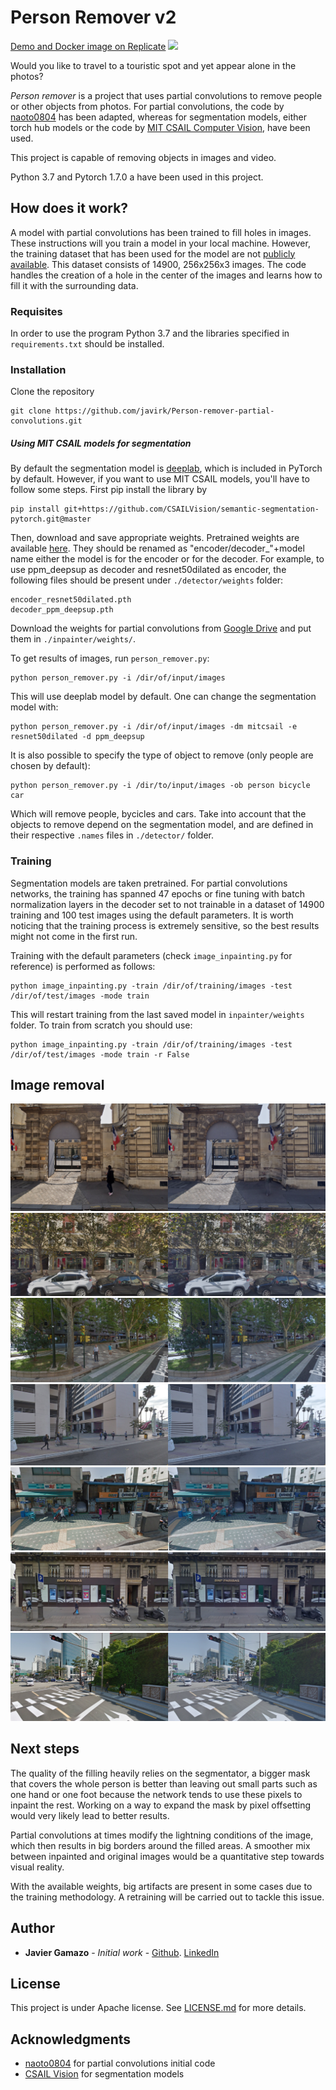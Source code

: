 # Person Remover v2


[Demo and Docker image on Replicate](https://replicate.com/javirk/object-removal-partial-convolutions)
<a href="https://replicate.com/javirk/object-removal-partial-convolutions"><img src="https://replicate.com/javirk/object-removal-partial-convolutions/badge"></a>

Would you like to travel to a touristic spot and yet appear alone in the photos? 

_Person remover_ is a project that uses partial convolutions to remove people or other objects from
photos. For partial convolutions, the code by [naoto0804](https://github.com/naoto0804/pytorch-inpainting-with-partial-conv) has been adapted,
whereas for segmentation models, either torch hub models or the code by [MIT CSAIL Computer Vision](https://github.com/CSAILVision/semantic-segmentation-pytorch),
have been used.

This project is capable of removing objects in images and video.

Python 3.7 and Pytorch 1.7.0 a have been used in this project.

## How does it work?

A model with partial convolutions has been trained to fill holes in images. These instructions will you train a model in
your local machine. However, the training dataset that has been used for the model are not 
[publicly available](http://graphics.cs.cmu.edu/projects/whatMakesParis/). This dataset consists of 14900,
256x256x3 images. The code handles the creation of a hole in the center of the images and learns how to fill it with the
surrounding data.

### Requisites

In order to use the program Python 3.7 and the libraries specified in  `requirements.txt` should be installed.

### Installation

Clone the repository
```
git clone https://github.com/javirk/Person-remover-partial-convolutions.git
```

##### Using MIT CSAIL models for segmentation
By default the segmentation model is [deeplab](https://pytorch.org/hub/pytorch_vision_deeplabv3_resnet101/), which is 
included in PyTorch by default. However, if you want to use MIT CSAIL models, you'll have to follow some steps. First
pip install the library by
```
pip install git+https://github.com/CSAILVision/semantic-segmentation-pytorch.git@master
```
Then, download and save appropriate weights. Pretrained weights are available [here](http://sceneparsing.csail.mit.edu/model/pytorch/).
They should be renamed as "encoder/decoder_"+model name either the model is for the encoder or for the decoder.
For example, to use ppm_deepsup as decoder and resnet50dilated as encoder, the following files should be present under 
`./detector/weights` folder:
```
encoder_resnet50dilated.pth
decoder_ppm_deepsup.pth
```

Download the weights for partial convolutions from [Google Drive](https://drive.google.com/file/d/12Y9OzZjw6yTPPLqhBMEnBn1r4I_83UIC/view?usp=sharing)
and put them in `./inpainter/weights/`.

To get results of images, run `person_remover.py`:
```
python person_remover.py -i /dir/of/input/images
``` 
This will use deeplab model by default. One can change the segmentation model with:
```
python person_remover.py -i /dir/of/input/images -dm mitcsail -e resnet50dilated -d ppm_deepsup
``` 

It is also possible to specify the type of object to remove (only people are chosen by default):
```
python person_remover.py -i /dir/to/input/images -ob person bicycle car
``` 
Which will remove people, bycicles and cars. Take into account that the objects to remove depend on the segmentation model,
and are defined in their respective `.names` files in `./detector/` folder.

### Training

Segmentation models are taken pretrained. For partial convolutions networks, the training has spanned 47 epochs or fine tuning
with batch normalization layers in the decoder set to not trainable in a dataset of 14900 training and 100 test images 
using the default parameters. It is worth noticing that the training process is extremely sensitive, so the best results
might not come in the first run.

Training with the default parameters (check `image_inpainting.py` for reference) is performed as follows:
```
python image_inpainting.py -train /dir/of/training/images -test /dir/of/test/images -mode train
```
This will restart training from the last saved model in `inpainter/weights` folder. To train from scratch you should use:
```
python image_inpainting.py -train /dir/of/training/images -test /dir/of/test/images -mode train -r False
```

## Image removal

![p2p_fill_3](https://github.com/javirk/Person-remover-partial-convolutions/blob/master/images_readme/Imagen1.png)
![p2p_fill_4](https://github.com/javirk/Person-remover-partial-convolutions/blob/master/images_readme/Imagen2.png)
![p2p_fill_5](https://github.com/javirk/Person-remover-partial-convolutions/blob/master/images_readme/Imagen3.png)
![p2p_fill_6](https://github.com/javirk/Person-remover-partial-convolutions/blob/master/images_readme/Imagen4.png)
![p2p_fill_7](https://github.com/javirk/Person-remover-partial-convolutions/blob/master/images_readme/Imagen5.png)
![p2p_fill_8](https://github.com/javirk/Person-remover-partial-convolutions/blob/master/images_readme/Imagen6.png)
![p2p_fill_9](https://github.com/javirk/Person-remover-partial-convolutions/blob/master/images_readme/Imagen7.png)

## Next steps

The quality of the filling heavily relies on the segmentator, a bigger mask that covers the whole person
is better than leaving out small parts such as one hand or one foot because the network tends to use these pixels to 
inpaint the rest. Working on a way to expand the mask by pixel offsetting would very likely lead to better results.

Partial convolutions at times modify the lightning conditions of the image, which then results in big borders around the
filled areas. A smoother mix between inpainted and original images would be a quantitative step towards visual reality.

With the available weights, big artifacts are present in some cases due to the training methodology. A retraining will 
be carried out to tackle this issue.

## Author

* **Javier Gamazo** - *Initial work* - [Github](https://github.com/javirk). [LinkedIn](https://www.linkedin.com/in/javier-gamazo-tejero/)

## License

This project is under Apache license. See [LICENSE.md](LICENSE.md) for more details.

## Acknowledgments

* [naoto0804](https://github.com/naoto0804/pytorch-inpainting-with-partial-conv) for partial convolutions initial code
* [CSAIL Vision](https://github.com/CSAILVision/semantic-segmentation-pytorch) for segmentation models
